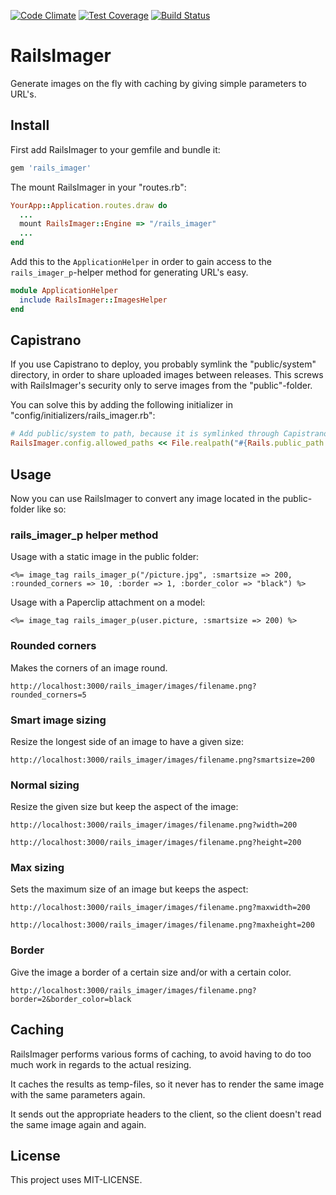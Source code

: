 [![Code Climate](https://codeclimate.com/github/kaspernj/rails_imager.png)](https://codeclimate.com/github/kaspernj/rails_imager)
[![Test Coverage](https://codeclimate.com/github/kaspernj/rails_imager/coverage.png)](https://codeclimate.com/github/kaspernj/rails_imager)
[![Build Status](https://travis-ci.org/kaspernj/rails_imager.svg?branch=master)](https://travis-ci.org/kaspernj/rails_imager)

# RailsImager

Generate images on the fly with caching by giving simple parameters to URL's.

## Install

First add RailsImager to your gemfile and bundle it:

```ruby
gem 'rails_imager'
```

The mount RailsImager in your "routes.rb":

```ruby
YourApp::Application.routes.draw do
  ...
  mount RailsImager::Engine => "/rails_imager"
  ...
end
```

Add this to the `ApplicationHelper` in order to gain access to the `rails_imager_p`-helper method for generating URL's easy.
```ruby
module ApplicationHelper
  include RailsImager::ImagesHelper
end
```

## Capistrano

If you use Capistrano to deploy, you probably symlink the "public/system" directory, in order to share uploaded images between releases. This screws with RailsImager's security only to serve images from the "public"-folder.

You can solve this by adding the following initializer in "config/initializers/rails_imager.rb":
```ruby
# Add public/system to path, because it is symlinked through Capistrano on deployed servers.
RailsImager.config.allowed_paths << File.realpath("#{Rails.public_path.to_s}/system")
```

## Usage

Now you can use RailsImager to convert any image located in the public-folder like so:

### rails_imager_p helper method

Usage with a static image in the public folder:
```erb
<%= image_tag rails_imager_p("/picture.jpg", :smartsize => 200, :rounded_corners => 10, :border => 1, :border_color => "black") %>
```

Usage with a Paperclip attachment on a model:
```erb
<%= image_tag rails_imager_p(user.picture, :smartsize => 200) %>
```

### Rounded corners

Makes the corners of an image round.
```
http://localhost:3000/rails_imager/images/filename.png?rounded_corners=5
```

### Smart image sizing

Resize the longest side of an image to have a given size:
```
http://localhost:3000/rails_imager/images/filename.png?smartsize=200
```

### Normal sizing

Resize the given size but keep the aspect of the image:
```
http://localhost:3000/rails_imager/images/filename.png?width=200
```
```
http://localhost:3000/rails_imager/images/filename.png?height=200
```

### Max sizing

Sets the maximum size of an image but keeps the aspect:
```
http://localhost:3000/rails_imager/images/filename.png?maxwidth=200
```
```
http://localhost:3000/rails_imager/images/filename.png?maxheight=200
```

### Border

Give the image a border of a certain size and/or with a certain color.
```
http://localhost:3000/rails_imager/images/filename.png?border=2&border_color=black
```


## Caching

RailsImager performs various forms of caching, to avoid having to do too much work in regards to the actual resizing.

It caches the results as temp-files, so it never has to render the same image with the same parameters again.

It sends out the appropriate headers to the client, so the client doesn't read the same image again and again.


## License
This project uses MIT-LICENSE.
